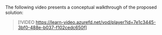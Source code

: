 The following video presents a conceptual walkthrough of the proposed solution:
<br>
> [!VIDEO https://learn-video.azurefd.net/vod/player?id=7e1c3445-3bf0-488e-b037-f102cedc650f]
